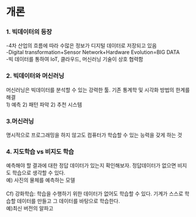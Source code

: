 <h1>개론</h1>
<h3>1. 빅데이터의 등장</h3>
-4차 산업의 흐름에 따라 수많은 정보가 디지털 데이터로 저장되고 있음<br>
-Digital transformation+Sensor Network+Hardware Evolution=BIG DATA<br>
-빅 데이터를 통하여 IoT, 클라우드, 머신러닝 기술이 상호 협력함

<h3>2. 빅데이터와 머신러닝</h3>
머신러닝은 빅데이터를 분석할 수 있는 강력한 툴. 기존 통계학 및 시각화 방법의 한계를 해결<br>
1) 예측 2) 패턴 파악 2) 추천 시스템


<h3>3.머신러닝</h3>
명시적으로 프로그래밍을 하지 않고도 컴퓨터가 학습할 수 있는 능력을 갖게 하는 것


<h3>4. 지도학습 vs 비지도 학습</h3>
예측해야 할 결과에 대한 정답 데이터가 있는지 확인해보자. 정답데이터가 없으면 비지도 학습으로 생각할 수 있다. <br>
예) 사진의 물체를 예측하는 모델<br><br>
Cf) 강화학습: 학습을 수행하기 위한 데이터가 없어도 학습할 수 있다. 기계가 스스로 학습할 데이터를 만들고 그 데이터를 바탕으로 학습한다. <br>예)최신 버전의 알파고

